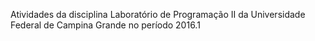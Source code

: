 Atividades da disciplina Laboratório de Programação II da Universidade Federal de Campina Grande no período 2016.1
